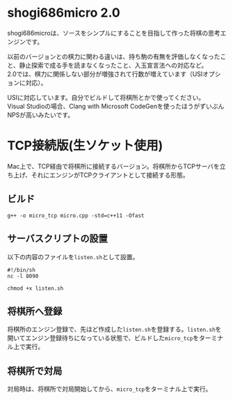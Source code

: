 # shogi686micro 2.0
shogi686microは、ソースをシンプルにすることを目指して作った将棋の思考エンジンです。

以前のバージョンとの棋力に関わる違いは、持ち駒の有無を評価しなくなったこと、静止探索で成る手を読まなくなったこと、入玉宣言法への対応など。  
2.0では、棋力に関係しない部分が増強されて行数が増えています（USIオプションに対応）。

USIに対応しています。自分でビルドして将棋所とかで使ってください。  
Visual Studioの場合、Clang with Microsoft CodeGenを使ったほうがずいぶんNPSが高いみたいです。

# TCP接続版(生ソケット使用)

Mac上で、TCP経由で将棋所に接続するバージョン。将棋所からTCPサーバを立ち上げ、それにエンジンがTCPクライアントとして接続する形態。

## ビルド

```
g++ -o micro_tcp micro.cpp -std=c++11 -Ofast
```

## サーバスクリプトの設置

以下の内容のファイルを`listen.sh`として設置。

```
#!/bin/sh
nc -l 8090
```

`chmod +x listen.sh`

## 将棋所へ登録

将棋所のエンジン登録で、先ほど作成した`listen.sh`を登録する。`listen.sh`を開いてエンジン登録待ちになっている状態で、ビルドした`micro_tcp`をターミナル上で実行。

## 将棋所で対局

対局時は、将棋所で対局開始してから、`micro_tcp`をターミナル上で実行。
